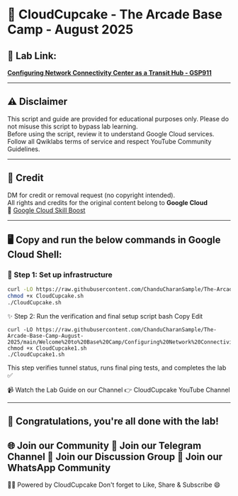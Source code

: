 # 🍩 CloudCupcake - The Arcade Base Camp - August 2025

## 🔗 Lab Link:
**[Configuring Network Connectivity Center as a Transit Hub - GSP911](https://www.cloudskillsboost.google/games/6393/labs/40251)**

---

## ⚠️ Disclaimer

This script and guide are provided for educational purposes only. Please do not misuse this script to bypass lab learning.  
Before using the script, review it to understand Google Cloud services. Follow all Qwiklabs terms of service and respect YouTube Community Guidelines.

---

## 📜 Credit

DM for credit or removal request (no copyright intended).  
All rights and credits for the original content belong to **Google Cloud**  
🔗 [Google Cloud Skill Boost](https://www.cloudskillsboost.google)

---

## 🖥️ Copy and run the below commands in **Google Cloud Shell**:

### 📌 Step 1: Set up infrastructure
```bash
curl -LO https://raw.githubusercontent.com/ChanduCharanSample/The-Arcade-Base-Camp-August-2025/main/Welcome%20to%20Base%20Camp/Configuring%20Network%20Connectivity%20Center%20as%20a%20Transit%20Hub/CloudCupcake.sh
chmod +x CloudCupcake.sh
./CloudCupcake.sh
```
✨ Step 2: Run the verification and final setup script
bash
Copy
Edit
```
curl -LO https://raw.githubusercontent.com/ChanduCharanSample/The-Arcade-Base-Camp-August-2025/main/Welcome%20to%20Base%20Camp/Configuring%20Network%20Connectivity%20Center%20as%20a%20Transit%20Hub/CloudCupcake1.sh
chmod +x CloudCupcake1.sh
./CloudCupcake1.sh
```
This step verifies tunnel status, runs final ping tests, and completes the lab ✅

📹 Watch the Lab Guide on our Channel
👉 CloudCupcake YouTube Channel

---
🎉 Congratulations, you're all done with the lab!
---

🌐 Join our Community
📢 Join our Telegram Channel
💬 Join our Discussion Group
🤝 Join our WhatsApp Community
---
👨‍💻 Powered by CloudCupcake
Don't forget to Like, Share & Subscribe 😄

